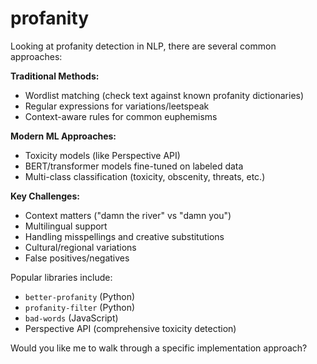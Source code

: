 # profanity

Looking at profanity detection in NLP, there are several common approaches:

**Traditional Methods:**
- Wordlist matching (check text against known profanity dictionaries)
- Regular expressions for variations/leetspeak
- Context-aware rules for common euphemisms

**Modern ML Approaches:**
- Toxicity models (like Perspective API)
- BERT/transformer models fine-tuned on labeled data
- Multi-class classification (toxicity, obscenity, threats, etc.)

**Key Challenges:**
- Context matters ("damn the river" vs "damn you")
- Multilingual support
- Handling misspellings and creative substitutions
- Cultural/regional variations
- False positives/negatives

Popular libraries include:
- `better-profanity` (Python)
- `profanity-filter` (Python)
- `bad-words` (JavaScript)
- Perspective API (comprehensive toxicity detection)

Would you like me to walk through a specific implementation approach?
